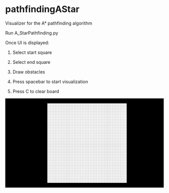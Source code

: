 # pathfindingAStar
 Visualizer for the A* pathfinding algorithm

Run A_StarPathfinding.py

Once UI is displayed:

1. Select start square

2. Select end square 

3. Draw obstacles

4. Press spacebar to start visualization

5. Press C to clear board

![demo](https://github.com/Lawrence-tng/pathfindingAStar/blob/main/ezgif.com-gif-maker.gif)
